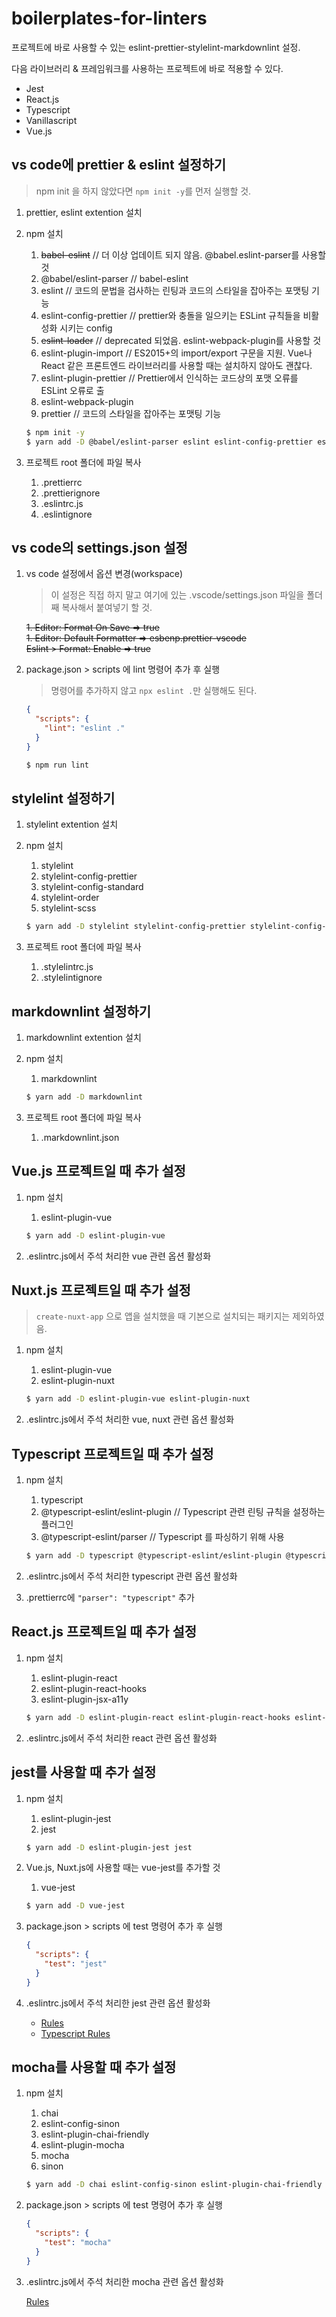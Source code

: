 # boilerplates-for-linters

프로젝트에 바로 사용할 수 있는 eslint-prettier-stylelint-markdownlint 설정.

다음 라이브러리 & 프레임워크를 사용하는 프로젝트에 바로 적용할 수 있다.

- Jest
- React.js
- Typescript
- Vanillascript
- Vue.js

## vs code에 prettier & eslint 설정하기

> npm init 을 하지 않았다면 `npm init -y`를 먼저 실행할 것.

1. prettier, eslint extention 설치
1. npm 설치

   1. ~~babel-eslint~~ // 더 이상 업데이트 되지 않음. @babel.eslint-parser를 사용할 것
   1. @babel/eslint-parser // babel-eslint
   1. eslint // 코드의 문법을 검사하는 린팅과 코드의 스타일을 잡아주는 포맷팅 기능
   1. eslint-config-prettier // prettier와 충돌을 일으키는 ESLint 규칙들을 비활성화 시키는 config
   1. ~~eslint-loader~~ // deprecated 되었음. eslint-webpack-plugin를 사용할 것
   1. eslint-plugin-import // ES2015+의 import/export 구문을 지원. Vue나 React 같은 프론트엔드 라이브러리를 사용할 때는 설치하지 않아도 괜찮다.
   1. eslint-plugin-prettier // Prettier에서 인식하는 코드상의 포맷 오류를 ESLint 오류로 출
   1. eslint-webpack-plugin
   1. prettier // 코드의 스타일을 잡아주는 포맷팅 기능

   ```bash
   $ npm init -y
   $ yarn add -D @babel/eslint-parser eslint eslint-config-prettier eslint-plugin-import eslint-plugin-prettier eslint-webpack-plugin prettier
   ```

1. 프로젝트 root 폴더에 파일 복사

   1. .prettierrc
   1. .prettierignore
   1. .eslintrc.js
   1. .eslintignore

## vs code의 settings.json 설정

1. vs code 설정에서 옵션 변경(workspace)

   > 이 설정은 직접 하지 말고 여기에 있는 .vscode/settings.json 파일을 폴더째 복사해서 붙여넣기 할 것.

   ~~1. Editor: Format On Save => true~~  
   ~~1. Editor: Default Formatter => esbenp.prettier-vscode~~  
   ~~Eslint > Format: Enable => true~~

1. package.json > scripts 에 lint 명령어 추가 후 실행

   > 명령어를 추가하지 않고 `npx eslint .`만 실행해도 된다.

   ```json
   {
     "scripts": {
       "lint": "eslint ."
     }
   }
   ```

   ```bash
   $ npm run lint
   ```

## stylelint 설정하기

1. stylelint extention 설치
1. npm 설치

   1. stylelint
   2. stylelint-config-prettier
   3. stylelint-config-standard
   4. stylelint-order
   5. stylelint-scss

   ```bash
   $ yarn add -D stylelint stylelint-config-prettier stylelint-config-standard stylelint-order stylelint-scss
   ```

1. 프로젝트 root 폴더에 파일 복사

   1. .stylelintrc.js
   1. .stylelintignore

## markdownlint 설정하기

1. markdownlint extention 설치
1. npm 설치

   1. markdownlint

   ```bash
   $ yarn add -D markdownlint
   ```

1. 프로젝트 root 폴더에 파일 복사

   1. .markdownlint.json

## Vue.js 프로젝트일 때 추가 설정

1. npm 설치

   1. eslint-plugin-vue

   ```bash
   $ yarn add -D eslint-plugin-vue
   ```

1. .eslintrc.js에서 주석 처리한 vue 관련 옵션 활성화

## Nuxt.js 프로젝트일 때 추가 설정

> `create-nuxt-app` 으로 앱을 설치했을 때 기본으로 설치되는 패키지는 제외하였음.

1. npm 설치

   1. eslint-plugin-vue
   1. eslint-plugin-nuxt

   ```bash
   $ yarn add -D eslint-plugin-vue eslint-plugin-nuxt
   ```

1. .eslintrc.js에서 주석 처리한 vue, nuxt 관련 옵션 활성화

## Typescript 프로젝트일 때 추가 설정

1. npm 설치

   1. typescript
   2. @typescript-eslint/eslint-plugin // Typescript 관련 린팅 규칙을 설정하는 플러그인
   3. @typescript-eslint/parser // Typescript 를 파싱하기 위해 사용

   ```bash
   $ yarn add -D typescript @typescript-eslint/eslint-plugin @typescript-eslint/parser
   ```

1. .eslintrc.js에서 주석 처리한 typescript 관련 옵션 활성화
1. .prettierrc에 `"parser": "typescript"` 추가

## React.js 프로젝트일 때 추가 설정

1. npm 설치

   1. eslint-plugin-react
   2. eslint-plugin-react-hooks
   3. eslint-plugin-jsx-a11y

   ```bash
   $ yarn add -D eslint-plugin-react eslint-plugin-react-hooks eslint-plugin-jsx-a11y
   ```

1. .eslintrc.js에서 주석 처리한 react 관련 옵션 활성화

## jest를 사용할 때 추가 설정

1. npm 설치

   1. eslint-plugin-jest
   1. jest

   ```bash
   $ yarn add -D eslint-plugin-jest jest
   ```

1. Vue.js, Nuxt.js에 사용할 때는 vue-jest를 추가할 것

   1. vue-jest

   ```bash
   $ yarn add -D vue-jest
   ```

1. package.json > scripts 에 test 명령어 추가 후 실행

   ```json
   {
     "scripts": {
       "test": "jest"
     }
   }
   ```

1. .eslintrc.js에서 주석 처리한 jest 관련 옵션 활성화

   - [Rules](https://www.npmjs.com/package/eslint-plugin-jest#user-content-rules)
   - [Typescript Rules](https://www.npmjs.com/package/eslint-plugin-jest#user-content-typescript-rules)

## mocha를 사용할 때 추가 설정

1. npm 설치

   1. chai
   1. eslint-config-sinon
   1. eslint-plugin-chai-friendly
   1. eslint-plugin-mocha
   1. mocha
   1. sinon

   ```bash
   $ yarn add -D chai eslint-config-sinon eslint-plugin-chai-friendly eslint-plugin-mocha mocha sinon
   ```

1. package.json > scripts 에 test 명령어 추가 후 실행

   ```json
   {
     "scripts": {
       "test": "mocha"
     }
   }
   ```

1. .eslintrc.js에서 주석 처리한 mocha 관련 옵션 활성화

   [Rules](https://github.com/lo1tuma/eslint-plugin-mocha/tree/f9540209dc153c26fb44fa5250af6034058db875/docs/rules#rules)
